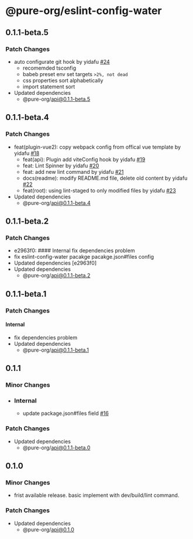 # @pure-org/eslint-config-water

## 0.1.1-beta.5

### Patch Changes

- auto configurate git hook by yidafu [#24](https://github.com/yidafu/pure-water/issues/24)
  - recomemded tsconfig
  - babeb preset env set targets `>2%, not dead`
  - css properties sort alphabetically
  - import statement sort
- Updated dependencies
  - @pure-org/api@0.1.1-beta.5

## 0.1.1-beta.4

### Patch Changes

- feat(plugin-vue2): copy webpack config from offical vue template by yidafu [#18](https://github.com/yidafu/pure-water/pull/18)
  - feat(api): Plugin add viteConfig hook by yidafu [#19](https://github.com/yidafu/pure-water/pull/19)
  - feat: Lint Spinner by yidafu [#20](https://github.com/yidafu/pure-water/pull/20)
  - feat: add new lint command by yidafu [#21](https://github.com/yidafu/pure-water/pull/21)
  - docs(readme): modify README.md file, delete old content by yidafu [#22](https://github.com/yidafu/pure-water/pull/22)
  - feat(root): using lint-staged to only modified files by yidafu [#23](https://github.com/yidafu/pure-water/pull/23)
- Updated dependencies
  - @pure-org/api@0.1.1-beta.4

## 0.1.1-beta.2

### Patch Changes

- e2963f0: #### Internal fix dependencies problem
- fix eslint-config-water pacakge pacakge.json#files config
- Updated dependencies [e2963f0]
- Updated dependencies
  - @pure-org/api@0.1.1-beta.2

## 0.1.1-beta.1

### Patch Changes

#### Internal

- fix dependencies problem
- Updated dependencies
  - @pure-org/api@0.1.1-beta.1

## 0.1.1

### Minor Changes

- ### Internal

  - update package.json#files field [#16](https://github.com/yidafu/pure-water/pull/16)

### Patch Changes

- Updated dependencies
  - @pure-org/api@0.1.1-beta.0

## 0.1.0

### Minor Changes

- frist available release. basic implement with dev/build/lint command.

### Patch Changes

- Updated dependencies
  - @pure-org/api@0.1.0
